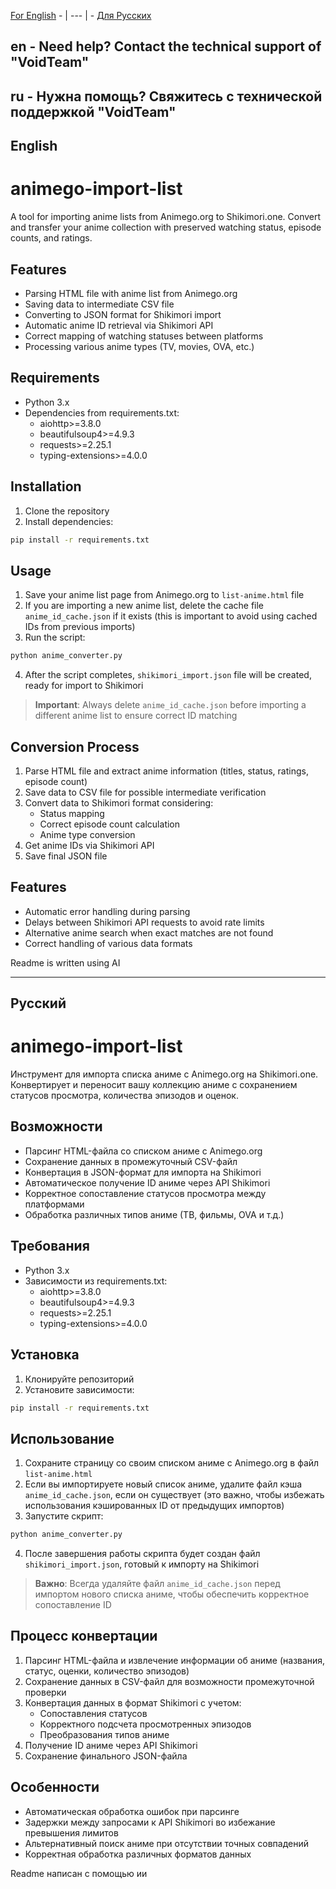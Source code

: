  [ For English](#English) - | --- | - [ Для Русских](#Русский)

## en - Need help? Contact the technical support of "VoidTeam"
## ru - Нужна помощь? Свяжитесь с технической поддержкой "VoidTeam"

## English

# animego-import-list

A tool for importing anime lists from Animego.org to Shikimori.one. Convert and transfer your anime collection with preserved watching status, episode counts, and ratings.

## Features

- Parsing HTML file with anime list from Animego.org
- Saving data to intermediate CSV file
- Converting to JSON format for Shikimori import
- Automatic anime ID retrieval via Shikimori API
- Correct mapping of watching statuses between platforms
- Processing various anime types (TV, movies, OVA, etc.)

## Requirements

- Python 3.x
- Dependencies from requirements.txt:
  - aiohttp>=3.8.0
  - beautifulsoup4>=4.9.3
  - requests>=2.25.1
  - typing-extensions>=4.0.0

## Installation

1. Clone the repository
2. Install dependencies:
```bash
pip install -r requirements.txt
```

## Usage

1. Save your anime list page from Animego.org to `list-anime.html` file
2. If you are importing a new anime list, delete the cache file `anime_id_cache.json` if it exists (this is important to avoid using cached IDs from previous imports)
3. Run the script:
```bash
python anime_converter.py
```
4. After the script completes, `shikimori_import.json` file will be created, ready for import to Shikimori

> **Important**: Always delete `anime_id_cache.json` before importing a different anime list to ensure correct ID matching

## Conversion Process

1. Parse HTML file and extract anime information (titles, status, ratings, episode count)
2. Save data to CSV file for possible intermediate verification
3. Convert data to Shikimori format considering:
   - Status mapping
   - Correct episode count calculation
   - Anime type conversion
4. Get anime IDs via Shikimori API
5. Save final JSON file

## Features

- Automatic error handling during parsing
- Delays between Shikimori API requests to avoid rate limits
- Alternative anime search when exact matches are not found
- Correct handling of various data formats 

Readme is written using AI

---

  ## Русский

# animego-import-list

Инструмент для импорта списка аниме с Animego.org на Shikimori.one. Конвертирует и переносит вашу коллекцию аниме с сохранением статусов просмотра, количества эпизодов и оценок.

## Возможности

- Парсинг HTML-файла со списком аниме с Animego.org
- Сохранение данных в промежуточный CSV-файл
- Конвертация в JSON-формат для импорта на Shikimori
- Автоматическое получение ID аниме через API Shikimori
- Корректное сопоставление статусов просмотра между платформами
- Обработка различных типов аниме (ТВ, фильмы, OVA и т.д.)

## Требования

- Python 3.x
- Зависимости из requirements.txt:
  - aiohttp>=3.8.0
  - beautifulsoup4>=4.9.3
  - requests>=2.25.1
  - typing-extensions>=4.0.0

## Установка

1. Клонируйте репозиторий
2. Установите зависимости:
```bash
pip install -r requirements.txt
```

## Использование

1. Сохраните страницу со своим списком аниме с Animego.org в файл `list-anime.html`
2. Если вы импортируете новый список аниме, удалите файл кэша `anime_id_cache.json`, если он существует (это важно, чтобы избежать использования кэшированных ID от предыдущих импортов)
3. Запустите скрипт:
```bash
python anime_converter.py
```
4. После завершения работы скрипта будет создан файл `shikimori_import.json`, готовый к импорту на Shikimori

> **Важно**: Всегда удаляйте файл `anime_id_cache.json` перед импортом нового списка аниме, чтобы обеспечить корректное сопоставление ID

## Процесс конвертации

1. Парсинг HTML-файла и извлечение информации об аниме (названия, статус, оценки, количество эпизодов)
2. Сохранение данных в CSV-файл для возможности промежуточной проверки
3. Конвертация данных в формат Shikimori с учетом:
   - Сопоставления статусов
   - Корректного подсчета просмотренных эпизодов
   - Преобразования типов аниме
4. Получение ID аниме через API Shikimori
5. Сохранение финального JSON-файла

## Особенности

- Автоматическая обработка ошибок при парсинге
- Задержки между запросами к API Shikimori во избежание превышения лимитов
- Альтернативный поиск аниме при отсутствии точных совпадений
- Корректная обработка различных форматов данных

Readme написан с помощью ии
